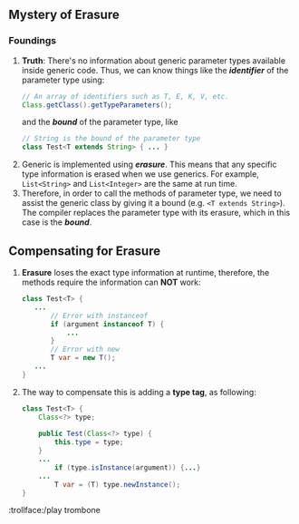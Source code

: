 ## Mystery of Erasure
### Foundings
1. **Truth**: There's no information about generic parameter types available inside generic code. 
Thus, we can know things like the ***identifier*** of the parameter type using:
    ```java 
    // An array of identifiers such as T, E, K, V, etc.
    Class.getClass().getTypeParameters(); 
    ```
    and the ***bound*** of the parameter type, like 
    ```java
    // String is the bound of the parameter type
    class Test<T extends String> { ... } 
    ```
2. Generic is implemented using ***erasure***. This means that any specific type information is 
erased when we use generics. For example, `List<String>` and `List<Integer>` are the same at 
run time.
3. Therefore, in order to call the methods of parameter type, we need to assist the generic 
class by giving it a bound (e.g. `<T extends String>`). The compiler replaces the parameter 
type with its erasure, which in this case is the ***bound***.

## Compensating for Erasure
1. **Erasure** loses the exact type information at runtime, therefore, the methods require the 
information can **NOT** work:
    ```java
    class Test<T> {
       ...
           // Error with instanceof
           if (argument instanceof T) {
               ...
           }
           // Error with new
           T var = new T();
       ...
    }
    ```
2. The way to compensate this is adding a **type tag**, as following:
    ```java
    class Test<T> {
        Class<?> type;
        
        public Test(Class<?> type) {
            this.type = type;
        }
        ...
            if (type.isInstance(argument)) {...}
        ...
            T var = (T) type.newInstance();
    }
    ```
    
:trollface:/play trombone 
